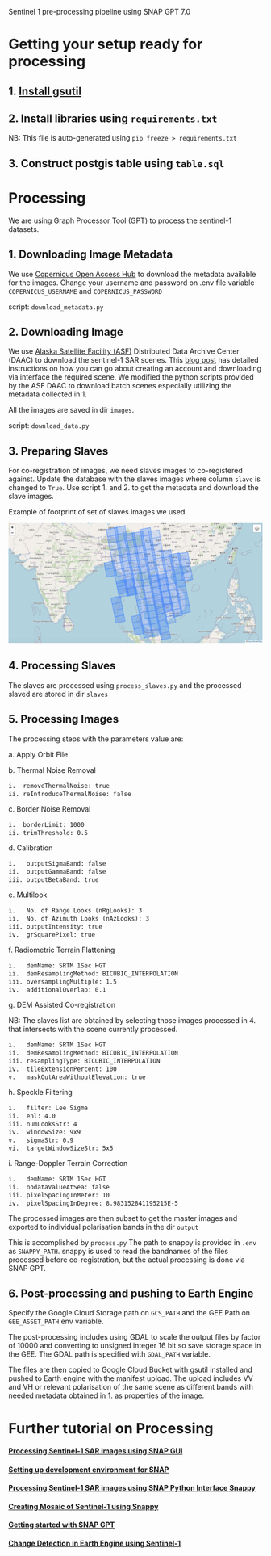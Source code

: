 Sentinel 1 pre-processing pipeline using SNAP GPT 7.0

# Getting your setup ready for processing

## 1. [Install gsutil](https://cloud.google.com/storage/docs/gsutil_install)

## 2. Install libraries using `requirements.txt`
   NB: This file is auto-generated using `pip freeze > requirements.txt`

## 3. Construct postgis table using `table.sql`


# Processing

We are using Graph Processor Tool (GPT) to process the sentinel-1 datasets.

## 1. Downloading Image Metadata

We use [Copernicus Open Access Hub](https://scihub.copernicus.eu/) to download the metadata available for the images.
Change your username and password on .env file variable `COPERNICUS_USERNAME` and `COPERNICUS_PASSWORD`

script: `download_metadata.py`

## 2. Downloading Image

We use [Alaska Satellite Facility (ASF)](https://asf.alaska.edu/data-sets/sar-data-sets/sentinel-1/) Distributed Data Archive Center (DAAC) to download the sentinel-1 SAR scenes.
This [blog post](https://thegeoict.com/blog/2019/08/19/processing-sentinel-1-sar-images-using-sentinel-application-platform-snap/) has detailed instructions on how you can go about creating an account and downloading via interface the required scene. We modified the python scripts provided by the ASF DAAC to download batch scenes especially utilizing the metadata collected in 1. 

All the images are saved in dir `images`.

script: `download_data.py`

## 3. Preparing Slaves

For co-registration of images, we need slaves images to co-registered against. Update the database with the slaves images where column `slave` is changed to `True`. Use script 1. and 2. to get the metadata and download the slave images.

Example of footprint of set of slaves images we used.

![](graphics/slaves-footprint.png)

## 4. Processing Slaves

The slaves are processed using `process_slaves.py` and the processed slaved are stored in dir `slaves`

## 5. Processing Images

The processing steps with the parameters value are:

a. Apply Orbit File

b. Thermal Noise Removal

    i.  removeThermalNoise: true
    ii. reIntroduceThermalNoise: false

c. Border Noise Removal

    i.  borderLimit: 1000
    ii. trimThreshold: 0.5

d. Calibration

    i.   outputSigmaBand: false
    ii.  outputGammaBand: false
    iii. outputBetaBand: true

e. Multilook

    i.   No. of Range Looks (nRgLooks): 3
    ii.  No. of Azimuth Looks (nAzLooks): 3
    iii. outputIntensity: true
    iv.  grSquarePixel: true

f. Radiometric Terrain Flattening

    i.   demName: SRTM 1Sec HGT
    ii.  demResamplingMethod: BICUBIC_INTERPOLATION
    iii. oversamplingMultiple: 1.5
    iv.  additionalOverlap: 0.1
 
g. DEM Assisted Co-registration

NB: The slaves list are obtained by selecting those images processed in 4. that intersects with the scene currently processed.

    i.   demName: SRTM 1Sec HGT
    ii.  demResamplingMethod: BICUBIC_INTERPOLATION
    iii. resamplingType: BICUBIC_INTERPOLATION
    iv.  tileExtensionPercent: 100
    v.   maskOutAreaWithoutElevation: true

h. Speckle Filtering

    i.   filter: Lee Sigma
    ii.  enl: 4.0
    iii. numLooksStr: 4
    iv.  windowSize: 9x9
    v.   sigmaStr: 0.9
    vi.  targetWindowSizeStr: 5x5

i. Range-Doppler Terrain Correction

    i.   demName: SRTM 1Sec HGT
    ii.  nodataValueAtSea: false
    iii. pixelSpacingInMeter: 10
    iv.  pixelSpacingInDegree: 8.983152841195215E-5

The processed images are then subset to get the master images and exported to individual polarisation bands in the dir `output`

This is accomplished by `process.py` The path to snappy is provided in `.env` as `SNAPPY_PATH`. snappy is used to read the bandnames of the files processed before co-registration, but the actual processing is done via SNAP GPT. 

## 6. Post-processing and pushing to Earth Engine

Specify the Google Cloud Storage path on `GCS_PATH` and the GEE Path on `GEE_ASSET_PATH` env variable.

The post-processing includes using GDAL to scale the output files by factor of 10000 and converting to unsigned integer 16 bit so save storage space in the GEE. The GDAL path is specified with `GDAL_PATH` variable.

The files are then copied to Google Cloud Bucket with gsutil installed and pushed to Earth engine with the manifest upload. The upload includes VV and VH or relevant polarisation of the same scene as different bands with needed metadata obtained in 1. as properties of the image.

# Further tutorial on Processing

#### [Processing Sentinel-1 SAR images using SNAP GUI](https://thegeoict.com/blog/2019/08/19/processing-sentinel-1-sar-images-using-sentinel-application-platform-snap/)

#### [Setting up development environment for SNAP](https://thegeoict.com/blog/2019/08/21/setup-development-environment-for-snap/)

#### [Processing Sentinel-1 SAR images using SNAP Python Interface Snappy](https://thegeoict.com/blog/2019/08/22/processing-sentinel-1-sar-images-using-snappy-snap-python-interface/)

#### [Creating Mosaic of Sentinel-1 using Snappy](https://thegeoict.com/blog/2019/09/03/creating-mosaic-of-sentinel-1-using-snappy/)

#### [Getting started with SNAP GPT](https://thegeoict.com/blog/2019/11/07/ditch-snappy-to-use-graph-processor-tool-gpt-to-process-your-sentinel-1-data/)

#### [Change Detection in Earth Engine using Sentinel-1](https://thegeoict.com/blog/2019/06/17/change-detection-in-google-earth-engine-using-sentinel-1-images/)
 
